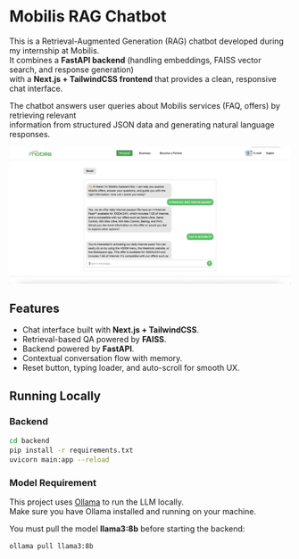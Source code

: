 # Mobilis RAG Chatbot

This is a Retrieval-Augmented Generation (RAG) chatbot developed during my internship at Mobilis.  
It combines a **FastAPI backend** (handling embeddings, FAISS vector search, and response generation)  
with a **Next.js + TailwindCSS frontend** that provides a clean, responsive chat interface.  

The chatbot answers user queries about Mobilis services (FAQ, offers) by retrieving relevant  
information from structured JSON data and generating natural language responses.  

![Mobilis Chatbot Screenshot](./public/Screenshot.png)

## Features
- Chat interface built with **Next.js + TailwindCSS**.
- Retrieval-based QA powered by **FAISS**.
- Backend powered by **FastAPI**.
- Contextual conversation flow with memory.
- Reset button, typing loader, and auto-scroll for smooth UX.

## Running Locally
### Backend
```bash
cd backend
pip install -r requirements.txt
uvicorn main:app --reload
```

### Model Requirement

This project uses [Ollama](https://ollama.ai/) to run the LLM locally.  
Make sure you have Ollama installed and running on your machine.  

You must pull the model **llama3:8b** before starting the backend:

```bash
ollama pull llama3:8b
```